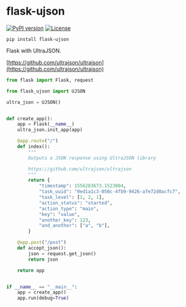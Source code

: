 # flask-ujson

[![PyPI version](https://badge.fury.io/py/flask-ujson.svg)](https://badge.fury.io/py/flask-ujson)
[![License](https://img.shields.io/badge/license-LGPL_v2-red.svg)](https://raw.githubusercontent.com/CheeseCake87/flask-ujson/master/LICENSE)

`pip install flask-ujson`

Flask with UltraJSON.

[https://github.com/ultrajson/ultrajson](https://github.com/ultrajson/ultrajson)

```python
from flask import Flask, request

from flask_ujson import UJSON

ultra_json = UJSON()


def create_app():
    app = Flask(__name__)
    ultra_json.init_app(app)

    @app.route("/")
    def index():
        """
        Outputs a JSON response using UltraJSON library

        https://github.com/ultrajson/ultrajson
        """
        return {
            "timestamp": 1556283673.1523004,
            "task_uuid": "0ed1a1c3-050c-4fb9-9426-a7e72d0acfc7",
            "task_level": [1, 2, 1],
            "action_status": "started",
            "action_type": "main",
            "key": "value",
            "another_key": 123,
            "and_another": ["a", "b"],
        }

    @app.post("/post")
    def accept_json():
        json = request.get_json()
        return json

    return app


if __name__ == "__main__":
    app = create_app()
    app.run(debug=True)

```